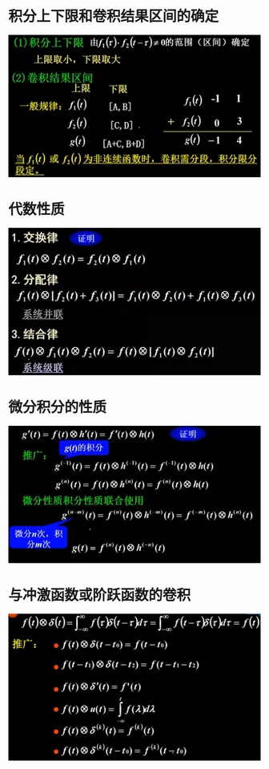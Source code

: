 # 积分上下限和卷积结果区间的确定

![Alt text](image-630.png)

# 代数性质

![Alt text](image-631.png)

# 微分积分的性质

![Alt text](image-632.png)

# 与冲激函数或阶跃函数的卷积

![Alt text](image-633.png)
